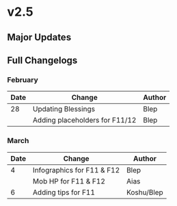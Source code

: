 # v2.5

## Major Updates



## Full Changelogs

### February

| Date | Change                         | Author |
| ---- | ------------------------------ | ------ |
| 28   | Updating Blessings             | Blep   |
|      | Adding placeholders for F11/12 | Blep   |

### March

| Date | Change                     | Author     |
| ---- | -------------------------- | ---------- |
| 4    | Infographics for F11 & F12 | Blep       |
|      | Mob HP for F11 & F12       | Aias       |
| 6    | Adding tips for F11        | Koshu/Blep |
